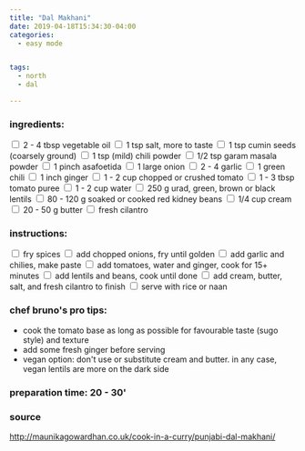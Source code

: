 ```yaml
---
title: "Dal Makhani"
date: 2019-04-18T15:34:30-04:00
categories:
  - easy mode


tags:
  - north
  - dal

---
```


### ingredients:

<input type="checkbox"> 2 - 4 tbsp vegetable oil
<input type="checkbox"> 1 tsp salt, more to taste
<input type="checkbox"> 1 tsp cumin seeds (coarsely ground)
<input type="checkbox"> 1 tsp (mild) chili powder
<input type="checkbox"> 1/2 tsp garam masala powder
<input type="checkbox"> 1 pinch asafoetida
<input type="checkbox"> 1 large onion
<input type="checkbox"> 2 - 4 garlic
<input type="checkbox"> 1 green chili
<input type="checkbox"> 1 inch ginger
<input type="checkbox"> 1 - 2 cup chopped or crushed tomato
<input type="checkbox"> 1 - 3 tbsp tomato puree
<input type="checkbox"> 1 - 2 cup water
<input type="checkbox"> 250 g urad, green, brown or black lentils
<input type="checkbox"> 80 - 120 g soaked or cooked red kidney beans
<input type="checkbox"> 1/4 cup cream 
<input type="checkbox"> 20 - 50 g butter
<input type="checkbox"> fresh cilantro

### instructions:
<input type="checkbox"> fry spices
<input type="checkbox"> add chopped onions, fry until golden
<input type="checkbox"> add garlic and chilies, make paste
<input type="checkbox"> add tomatoes, water and ginger, cook for 15+ minutes
<input type="checkbox"> add lentils and beans, cook until done
<input type="checkbox"> add cream, butter, salt, and fresh cilantro to finish
<input type="checkbox"> serve with rice or naan

### chef bruno's pro tips:

- cook the tomato base as long as possible for favourable taste (sugo style) and texture
- add some fresh ginger before serving
- vegan option: don't use or substitute cream and butter. in any case, vegan lentils are more on the dark side

### preparation time: 20 - 30'

### source

<a href="http://maunikagowardhan.co.uk/cook-in-a-curry/punjabi-dal-makhani/" target="_blank" >http://maunikagowardhan.co.uk/cook-in-a-curry/punjabi-dal-makhani/
</a>


